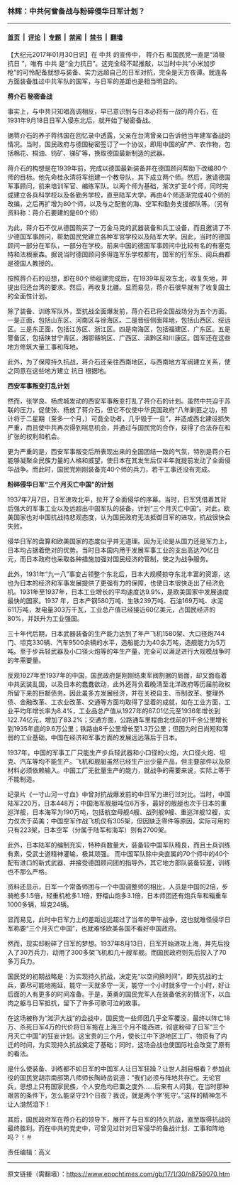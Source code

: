 ### 林辉：中共何曾备战与粉碎侵华日军计划？

---

#### [首页](../../../..?n8759070) &nbsp;|&nbsp; [评论](../../../../../epoch-comment?n8759070) &nbsp;|&nbsp; [专题](../../../../../epoch-special?n8759070) &nbsp;|&nbsp; [禁闻](../../../../../epoch-news?n8759070) &nbsp;|&nbsp; [禁书](../../../../../books?n8759070) &nbsp;|&nbsp; [翻墙](https://github.com/gfw-breaker/nogfw/blob/master/README.md?n8759070)


<div class="post_content" id="artbody" itemprop="articleBody">
 <!-- article content begin -->
 <p>
  【大纪元2017年01月30日讯】在
  <ok href="https://www.epochtimes.com/gb/tag/%E4%B8%AD%E5%85%B1.html">
   中共
  </ok>
  的宣传中，
  <ok href="https://www.epochtimes.com/gb/tag/%E8%92%8B%E4%BB%8B%E7%9F%B3.html">
   蒋介石
  </ok>
  和国民党一直是“消极
  <ok href="https://www.epochtimes.com/gb/tag/%E6%8A%97%E6%97%A5.html">
   抗日
  </ok>
  ”，唯有
  <ok href="https://www.epochtimes.com/gb/tag/%E4%B8%AD%E5%85%B1.html">
   中共
  </ok>
  是“全力抗日”。这完全经不起推敲，以当时中共“小米加步枪”的可怜配备就想与装备、实力远超自己的日军对抗，完全是天方夜谭。就连各方面装备胜过中共军队的国军，与日军的差距也是相当明显的。
 </p>
 <p>
  <strong>
   <ok href="https://www.epochtimes.com/gb/tag/%E8%92%8B%E4%BB%8B%E7%9F%B3.html">
    蒋介石
   </ok>
   秘密备战
  </strong>
 </p>
 <p>
  事实上，与中共只知唱高调相反，早已意识到与日本必将有一战的蒋介石，在1931年9月18日日军入侵东北后，就开始了秘密备战。
 </p>
 <p>
  据蒋介石的养子蒋纬国在回忆录中透露，父亲在台湾曾亲口告诉他当年建军备战的情况。当时，国民政府与德国秘密签订了一个协议，即用中国的矿产、农作物，包括棉花、桐油、钨矿、锑矿等，换取德国最新制造的武器。
 </p>
 <p>
  蒋介石的构想是在1939年前，完成以德国最新装备并在德国顾问帮助下改编80个师的目标。他先命桂永清将军组建一个教导队，其下成立两个师。然后，邀请德国军事顾问，前来培训军官、编练军队。以两个师为基础，渐次扩至4个师，同时完成建立各兵科学校以及各勤务学校，直至陆军大学。再由4个师逐渐完成40个师的改编，之后再扩增为80个师，以及与之配套的海、空军和勤务支援部队等。（另有资料称：蒋介石要建的是60个师）
 </p>
 <p>
  为此，蒋介石不仅从德国购买了一万金马克的武器装备和兵工设备，而且邀请了不少德国军事顾问，帮助国民党建立各种军官学校以及陆军大学。因此，当时的德国顾问一部分在军队，一部分在学校。前来中国的德国军事顾问中比较有名的有塞克特和法根豪森。据说当时德国顾问多得连军乐学校都有，国军的行军乐、阅兵曲都是德国人教授的。
 </p>
 <p>
  按照蒋介石的设想，即在80个师组建完成后，在1939年反攻东北，收复失地，并提出归还台湾的要求。然后，再收复北疆。显而易见，蒋介石很早就有了收复国土的全面性计划。
 </p>
 <p>
  除了装备、训练军队外，至抗战全面爆发前，蒋介石已将全国战场分为五个方面。一是正面，包括山东区、河南区与徐海区。二是晋绥侧面阵地，包括山西区、绥远区。三是东正面，包括江苏区、浙江区。四是南海区，包括福建区、广东区。五是警备区，包括陕甘宁青区，湘鄂赣皖区、广西区、滇黔区和川康区。国军还在这些地方修筑大量工事和阵地。
 </p>
 <p>
  此外，为了保障持久抗战，蒋介石还亲往西南地区，与西南地方军阀建立关系，使之同意在这些地方建立
  <ok href="https://www.epochtimes.com/gb/tag/%E6%8A%97%E6%97%A5.html">
   抗日
  </ok>
  根据地。
 </p>
 <p>
  <strong>
   西安军事叛变打乱计划
  </strong>
 </p>
 <p>
  然而，张学良、杨虎城发动的西安军事叛变打乱了蒋介石的计划。虽然中共迫于苏联的压力，促使张、杨放了蒋介石，但它不仅使中华民国政府“八年剿匪之功，预计将于二星期（至多一个月，）可竟全功者，几乎毁于一旦”，并造成西北建设损失严重，而且使中共再次得到喘息机会，并通过与国民党的合作，获得了合法存在和扩张的权利和机会。
 </p>
 <p>
  更为严重的是，西安军事叛变后所表现出来的全国团结一致的气氛，特别是蒋介石能够凝聚全民族力量的人格和威望，使日本在其发生后仅半年就提前发动了全面侵华战争。而此时，国民党刚刚装备完40个师的兵力，若干工事还没有完成。
 </p>
 <p>
  <strong>
   粉碎侵华日军“三个月灭亡中国”的计划
  </strong>
 </p>
 <p>
  1937年7月7日，日军进攻北平，拉开了全面侵华的序幕。当时，日军凭借着其背后强大的军事工业以及远超出中国军队的装备，计划“三个月灭亡中国”。对此，欧美国家也对中国抗战持悲观态度，认为国民政府无法抵御日军的进攻，抗战很快会失败。
 </p>
 <p>
  侵华日军的盘算和欧美国家的态度似乎并无道理。因为无论是从国力还是军力上，日本均占据着绝对的优势。当时日本国内用于发展军事工业的支出高达70亿日元，而日本政府也采取各种措施加强对国民经济的管制，使之为战争服务。
 </p>
 <p>
  此外，1931年“九一八”事变占领整个东北后，日本大规模掠夺东北丰富的资源，这也为日本的经济和军事发展提供了更强有力的保障，也使日本很快走出了经济危机。1931年至1937年，日本工业增长的平均速度达9.9%，是欧美国家中发展速度最快的国家。1937 年，日本产钢580万吨、生铁239万吨、石油169万吨、水泥611万吨，发电量303万千瓦，工业总产值已经接近60亿美元，占国民经济的80%，并跃升为工业强国。
 </p>
 <p>
  三十年代后期，日本武器装备的生产能力达到了年产飞机1580架、大口径炮744门、坦克330辆、汽车9500余辆的水平，造船能力为40余万吨，造舰能力为5万吨。至于步兵轻武器及小口径火炮等的年生产量，完全可以满足进行大规模战争时的年需要量。
 </p>
 <p>
  反观1927年至1937年的中国，国民政府是刚刚结束军阀割据的局面，却又面临着中共武装乱国，以及日本的蠢蠢欲动，此外还背负着晚清至北洋政府等历届前政权所留下来的巨额债务。因此虽多方发展经济，并在关税自主、币制改革、整理外债、金融改革、工农业改革、交通等方面均取得了显着的成就，如在工业方面，工业平均年增长率为8.4%，工业品总产值从1927年的67.01亿元至1936年增长到122.74亿元，增加了83.2%；交通方面，公路通车里程由北伐前的1千余公里增长到1935年底的9.6万公里；铁路由8千公里增长至1.3万公里；但因为时日尚短和薄弱的工业基础，中国在经济和军事方面的发展远远落后于日本。
 </p>
 <p>
  1937年，中国的军事工厂只能生产步兵轻武器和小口径的火炮，大口径火炮、坦克、汽车等均不能生产。飞机和舰艇虽然已经生产出少量产品，但主要部件以及原材料必须依赖输入。中国工厂无批量生产的能力，就战争的需要来说，实际上等于不能制造。
 </p>
 <p>
  纪录片《一寸山河一寸血》中曾对抗战爆发前的中日军力进行过对比。当时，中国陆军220万，日本448万；中国海军舰艇吨位6万多，最好的舰艇也次于日本的重巡洋舰，日本海军为190万吨，包括航空母舰4艘、战列舰9艘、重巡洋舰12艘，实力仅次于英美；中国空军作战飞机仅有305架，但因缺乏零件等原因，实际可用的只有223架，日本空军（分属于陆军和海军）则有2700架。
 </p>
 <p>
  此外，日本陆军的编制充实，特种兵数量大，装备较中国军队精良，而且士兵训练有素，受武士道精神灌输，极其顽强。 而中国军队除中央直属的70个师中的40个配有进口的新式武器、并接受德国顾问团的指导外，其它地方部队装备较差，训练也不那么严格。
 </p>
 <p>
  资料还显示，日军一个常备师团与一个中国调整师的相比，人员是中国的2倍，步骑枪多1.5倍，轻重机枪多1.1倍，野榴山炮多3.1倍，日本师团还有炮兵车和辎重车1000多辆，坦克24辆。
 </p>
 <p>
  显而易见，此时中日军力上的差距远远超过了当年的甲午战争，这也就难怪侵华日军称要“三个月灭亡中国”，也就难怪欧美各国不看好中国政府。
 </p>
 <p>
  然而，现实却粉碎了日军的梦想。1937年8月13日，日军开始进攻上海，并先后投入了30万兵力，动用了300多架飞机和几十艘军舰。而国民政府则先后投入了70多万兵力。
 </p>
 <p>
  国民党的初期战略是：为实现持久抗战，决定先“以空间换时间”，即先抗战的士兵，要尽可能地拖延，能守一天就多守一天，能守一个小时就多守一个小时，好让后面的人有更多的时间准备。于是，英勇的国民党军人在装备低劣的情况下，以血肉之躯与日军抵抗，留下了许多可歌可泣的故事。
 </p>
 <p>
  在这场被称为“淞沪大战”的会战中，国民党一些师团几乎全军覆没，最终以阵亡18万、杀死日军4万的代价将日军拖在上海三个月不能西进，彻底粉碎了日军“三个月灭亡中国”的狂妄计划。这宝贵的三个月，使长江中下游地区工厂、物资有了内迁的时间，为实现持久抗战奠定了基础；同时，这场会战也使国际社会改变了原有的看法。
 </p>
 <p>
  是什么使装备、训练都不如日军的中国军人让日军狂躁？让世人刮目相看？参加此役的国民党胡宗南部第八师师长陶峙岳说道：“我们必须与阵地共存亡。无论官兵，思想上只有国家民族，个人安危均已置之度外……后来有人问我，在当时那种艰苦的条件下，怎么能坚守21个日夜？我说，就是两个字‘死守’。”这样的精神怎不让人潸然泪下！
 </p>
 <p>
  其后，国民政府军在蒋介石的领导下，展开了与日军的持久抗战，直至取得抗战的最终胜利。而在中共的党史中，可曾见过针对日军侵华的备战计划、工事和阵地吗？！＃
 </p>
 <p>
  责任编辑：高义
 </p>
 <!-- article content end -->
 <div id="below_article_ad">
 </div>
</div>


---

原文链接（需翻墙）：https://www.epochtimes.com/gb/17/1/30/n8759070.htm